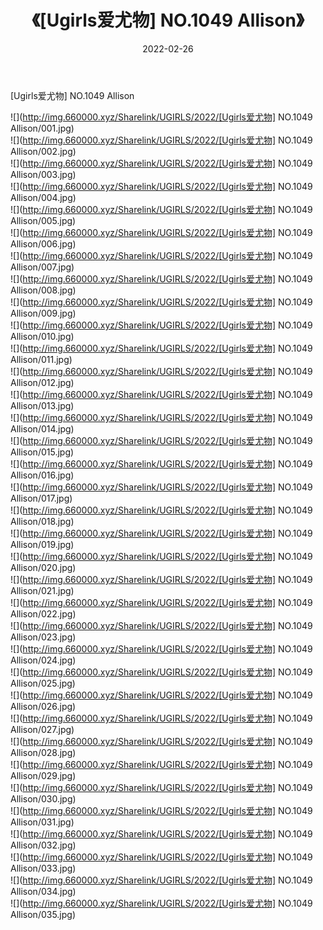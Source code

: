 ﻿---
layout: post
title:  《[Ugirls爱尤物] NO.1049 Allison》
date:   2022-02-26
img: http://img.660000.xyz/Sharelink/UGIRLS/2022/[Ugirls爱尤物] NO.1049 Allison/000.jpg
categories: [美女, 清纯, 唯美]
---

[Ugirls爱尤物] NO.1049 Allison

 ![](http://img.660000.xyz/Sharelink/UGIRLS/2022/[Ugirls爱尤物] NO.1049 Allison/001.jpg) <br>![](http://img.660000.xyz/Sharelink/UGIRLS/2022/[Ugirls爱尤物] NO.1049 Allison/002.jpg) <br>![](http://img.660000.xyz/Sharelink/UGIRLS/2022/[Ugirls爱尤物] NO.1049 Allison/003.jpg) <br>![](http://img.660000.xyz/Sharelink/UGIRLS/2022/[Ugirls爱尤物] NO.1049 Allison/004.jpg) <br>![](http://img.660000.xyz/Sharelink/UGIRLS/2022/[Ugirls爱尤物] NO.1049 Allison/005.jpg) <br>![](http://img.660000.xyz/Sharelink/UGIRLS/2022/[Ugirls爱尤物] NO.1049 Allison/006.jpg) <br>![](http://img.660000.xyz/Sharelink/UGIRLS/2022/[Ugirls爱尤物] NO.1049 Allison/007.jpg) <br>![](http://img.660000.xyz/Sharelink/UGIRLS/2022/[Ugirls爱尤物] NO.1049 Allison/008.jpg) <br>![](http://img.660000.xyz/Sharelink/UGIRLS/2022/[Ugirls爱尤物] NO.1049 Allison/009.jpg) <br>![](http://img.660000.xyz/Sharelink/UGIRLS/2022/[Ugirls爱尤物] NO.1049 Allison/010.jpg) <br>![](http://img.660000.xyz/Sharelink/UGIRLS/2022/[Ugirls爱尤物] NO.1049 Allison/011.jpg) <br>![](http://img.660000.xyz/Sharelink/UGIRLS/2022/[Ugirls爱尤物] NO.1049 Allison/012.jpg) <br>![](http://img.660000.xyz/Sharelink/UGIRLS/2022/[Ugirls爱尤物] NO.1049 Allison/013.jpg) <br>![](http://img.660000.xyz/Sharelink/UGIRLS/2022/[Ugirls爱尤物] NO.1049 Allison/014.jpg) <br>![](http://img.660000.xyz/Sharelink/UGIRLS/2022/[Ugirls爱尤物] NO.1049 Allison/015.jpg) <br>![](http://img.660000.xyz/Sharelink/UGIRLS/2022/[Ugirls爱尤物] NO.1049 Allison/016.jpg) <br>![](http://img.660000.xyz/Sharelink/UGIRLS/2022/[Ugirls爱尤物] NO.1049 Allison/017.jpg) <br>![](http://img.660000.xyz/Sharelink/UGIRLS/2022/[Ugirls爱尤物] NO.1049 Allison/018.jpg) <br>![](http://img.660000.xyz/Sharelink/UGIRLS/2022/[Ugirls爱尤物] NO.1049 Allison/019.jpg) <br>![](http://img.660000.xyz/Sharelink/UGIRLS/2022/[Ugirls爱尤物] NO.1049 Allison/020.jpg) <br>![](http://img.660000.xyz/Sharelink/UGIRLS/2022/[Ugirls爱尤物] NO.1049 Allison/021.jpg) <br>![](http://img.660000.xyz/Sharelink/UGIRLS/2022/[Ugirls爱尤物] NO.1049 Allison/022.jpg) <br>![](http://img.660000.xyz/Sharelink/UGIRLS/2022/[Ugirls爱尤物] NO.1049 Allison/023.jpg) <br>![](http://img.660000.xyz/Sharelink/UGIRLS/2022/[Ugirls爱尤物] NO.1049 Allison/024.jpg) <br>![](http://img.660000.xyz/Sharelink/UGIRLS/2022/[Ugirls爱尤物] NO.1049 Allison/025.jpg) <br>![](http://img.660000.xyz/Sharelink/UGIRLS/2022/[Ugirls爱尤物] NO.1049 Allison/026.jpg) <br>![](http://img.660000.xyz/Sharelink/UGIRLS/2022/[Ugirls爱尤物] NO.1049 Allison/027.jpg) <br>![](http://img.660000.xyz/Sharelink/UGIRLS/2022/[Ugirls爱尤物] NO.1049 Allison/028.jpg) <br>![](http://img.660000.xyz/Sharelink/UGIRLS/2022/[Ugirls爱尤物] NO.1049 Allison/029.jpg) <br>![](http://img.660000.xyz/Sharelink/UGIRLS/2022/[Ugirls爱尤物] NO.1049 Allison/030.jpg) <br>![](http://img.660000.xyz/Sharelink/UGIRLS/2022/[Ugirls爱尤物] NO.1049 Allison/031.jpg) <br>![](http://img.660000.xyz/Sharelink/UGIRLS/2022/[Ugirls爱尤物] NO.1049 Allison/032.jpg) <br>![](http://img.660000.xyz/Sharelink/UGIRLS/2022/[Ugirls爱尤物] NO.1049 Allison/033.jpg) <br>![](http://img.660000.xyz/Sharelink/UGIRLS/2022/[Ugirls爱尤物] NO.1049 Allison/034.jpg) <br>![](http://img.660000.xyz/Sharelink/UGIRLS/2022/[Ugirls爱尤物] NO.1049 Allison/035.jpg) <br>